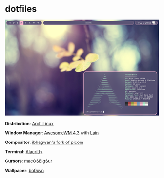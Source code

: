 # dotfiles

![screenshot](screenshot.png)

**Distribution**: [Arch Linux](https://archlinux.org)

**Window Manager**: [AwesomeWM 4.3](https://github.com/awesomeWM/awesome) with [Lain](https://github.com/lcpz/lain)

**Compositor**: [ibhagwan's fork of picom](https://github.com/ibhagwan/picom)

**Terminal**: [Alacritty](https://github.com/alacritty/alacritty)

**Cursors**: [macOSBigSur](https://github.com/ful1e5/apple_cursor)

**Wallpaper**: [bo0xvn](https://www.deviantart.com/bo0xvn/art/76-II-343800555)